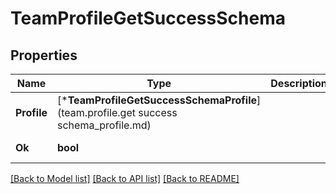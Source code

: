 # TeamProfileGetSuccessSchema

## Properties
Name | Type | Description | Notes
------------ | ------------- | ------------- | -------------
**Profile** | [***TeamProfileGetSuccessSchemaProfile**](team.profile.get success schema_profile.md) |  | [default to null]
**Ok** | **bool** |  | [default to null]

[[Back to Model list]](../README.md#documentation-for-models) [[Back to API list]](../README.md#documentation-for-api-endpoints) [[Back to README]](../README.md)


